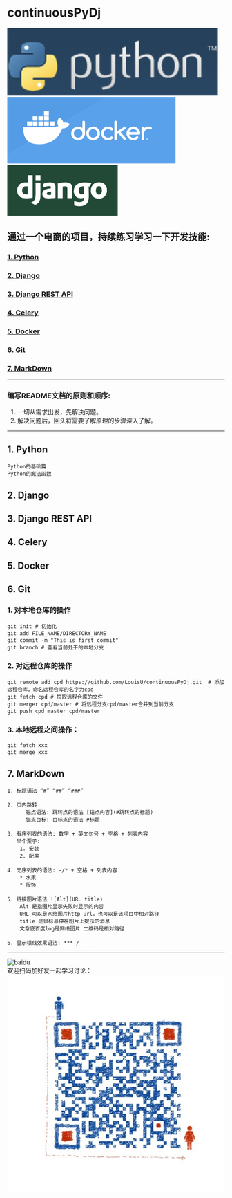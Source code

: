 # continuousPyDj 
![](media/img/python.png "python") 
![](media/img/docker.png "docker") 
![](media/img/django.png "django") 

## 通过一个电商的项目，持续练习学习一下开发技能:
### [1. Python](#1-python)

### [2. Django](#2-django)

### [3. Django REST API](#3-django-rest-api)

### [4. Celery](#4-celery)

### [5. Docker](#5-docker)

### [6. Git](#6-git)

### [7. MarkDown](#7-markdown)
***
### 编写README文档的原则和顺序:
  1. 一切从需求出发，先解决问题。
  2. 解决问题后，回头将需要了解原理的步骤深入了解。

***
## 1. Python
    Python的基础篇
    Python的魔法函数

## 2. Django

## 3. Django REST API

## 4. Celery

## 5. Docker

## 6. Git
  ### 1. 对本地仓库的操作
    git init # 初始化
    git add FILE_NAME/DIRECTORY_NAME
    git commit -m "This is first commit"
    git branch # 查看当前处于的本地分支
  
  ### 2. 对远程仓库的操作
    git remote add cpd https://github.com/LouisU/continuousPyDj.git  # 添加远程仓库，命名远程仓库的名字为cpd
    git fetch cpd # 拉取远程仓库的文件
    git merger cpd/master # 将远程分支cpd/master合并到当前分支
    git push cpd master cpd/master 

  ### 3. 本地远程之间操作：
    git fetch xxx
    git merge xxx

## 7. MarkDown
    1. 标题语法 “#” “##” “###”

    2. 页内跳转
          锚点语法: 跳转点的语法 [锚点内容](#跳转点的标题)
          锚点目标: 目标点的语法 #标题

    3. 有序列表的语法: 数字 + 英文句号 + 空格 + 列表内容
       举个栗子: 
        1. 安装
        2. 配置

    4. 无序列表的语法: -/* + 空格 + 列表内容
        * 水果
        * 服饰

    5. 链接图片语法 ![Alt](URL title)
        Alt 是指图片显示失败时显示的内容
        URL 可以是网络图片http url，也可以是该项目中相对路径
        title 是鼠标悬停在图片上提示的消息
        文章底百度log是网络图片 二维码是相对路径

    6. 显示横线效果语法: *** / --- 

***  
![baidu](https://camo.githubusercontent.com/15675678891dead0d516b6ee7a57ed12101ce69a/687474703a2f2f7777772e62616964752e636f6d2f696d672f62646c6f676f2e676966 "百度logo")  
欢迎扫码加好友一起学习讨论：  
![](./media/img/qrcode.jpg "微信扫码加好友")

